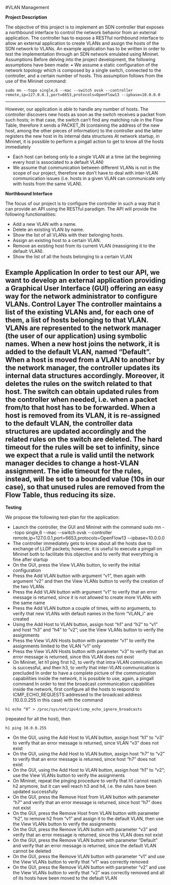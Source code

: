 #VLAN Management

**Project Description**

The objective of this project is to implement an SDN controller that exposes a northbound interface to control the network behavior from an external application. The controller has to expose a RESTful northbound interface to allow an external application to create VLANs and assign the hosts of the SDN network to VLANs. An example application has to be written in order to test the implementation through an SDN network emulated using Mininet.
Assumptions
Before delving into the project development, the following assumptions have been made:
• We assume a static configuration of the network topology which is composed by a single switch, connected to the controller, and a certain number of hosts. This assumption follows from the use of the Mininet command:
```
sudo mn --topo single,6 --mac --switch ovsk --controller remote,ip=127.0.0.1,port=6653,protocols=OpenFlow13 --ipbase=10.0.0.0
```
---

However, our application is able to handle any number of hosts.
The controller discovers new hosts as soon as the switch receives a packet from such hosts; in that
case, the switch can’t find any matching rule in the Flow Table, therefore it sends a PACKET_IN (containing the address of the new host, among the other pieces of information) to the controller and the latter registers the new host in its internal data structures
At network startup, in Mininet, it is possible to perform a pingall action to get to know all the hosts immediately
 - Each host can belong only to a single VLAN at a time (at the beginning every host is associated to a default VLAN)
 - We assume that communication between different VLANs is not in the scope of our project, therefore we don’t have to deal with inter-VLAN communication issues (i.e. hosts in a given VLAN can communicate only with hosts from the same VLAN).

**Northbound Interface**

The focus of our project is to configure the controller in such a way that it can provide an API using the RESTful paradigm.
The API will provide the following functionalities:
 - Add a new VLAN with a name.
 - Delete an existing VLAN by name.
 - Show the list of all VLANs with their belonging hosts.
 - Assign an existing host to a certain VLAN.
 - Remove an existing host from its current VLAN (reassigning it to the default VLAN).
 - Show the list of all the hosts belonging to a certain VLAN

Example Application
In order to test our API, we want to develop an external application providing a Graphical User Interface (GUI) offering an easy way for the network administrator to configure VLANs.
Control Layer
The controller maintains a list of the existing VLANs and, for each one of them, a list of hosts belonging to that VLAN. VLANs are represented to the network manager (the user of our application) using symbolic names.
When a new host joins the network, it is added to the default VLAN, named “Default”.
When a host is moved from a VLAN to another by the network manager, the controller updates its internal data structures accordingly. Moreover, it deletes the rules on the switch related to that host. The switch can obtain updated rules from the controller when needed, i.e. when a packet from/to that host has to be forwarded.
When a host is removed from its VLAN, it is re-assigned to the default VLAN, the controller data structures are updated accordingly and the related rules on the switch are deleted.
The hard timeout for the rules will be set to infinity, since we expect that a rule is valid until the network manager decides to change a host-VLAN assignment.
The idle timeout for the rules, instead, will be set to a bounded value (10s in our case), so that unused rules are removed from the Flow Table, thus reducing its size.
---

**Testing**

We propose the following test-plan for the application:
 - Launch the controller, the GUI and Mininet with the command
   sudo mn --topo single,6 --mac --switch ovsk --controller remote,ip=127.0.0.1,port=6653,protocols=OpenFlow13 --ipbase=10.0.0.0
 - The controller immediately gets to know about all the hosts due to exchange of LLDP packets; however, it is useful to execute a pingall on Mininet both to facilitate this objective and to verify that everything is fine after startup
 - On the GUI, press the View VLANs button, to verify the initial configuration
 - Press the Add VLAN button with argument “v1”, then again with argument “v2” and then the View
VLANs button to verify the creation of the two VLANs
 - Press the Add VLAN button with argument “v1” to verify that an error message is returned, since it
is not allowed to create more VLANs with the same name
 - Press the Add VLAN button a couple of times, with no arguments, to verify that new VLANs with
default names in the form “VLAN_i” are created
 - Using the Add Host to VLAN button, assign host “h1” and “h2” to “v1” and host “h3” and “h4” to
“v2”; use the View VLANs button to verify the assignments
 - Press the View VLAN Hosts button with parameter “v1” to verify the assignments limited to the
VLAN “v1” only
 - Press the View VLAN Hosts button with parameter “v3” to verify that an error message is returned,
since this VLAN does not exist
 - On Mininet, let h1 ping first h2, to verify that intra-VLAN communication is successful, and then h3,
to verify that inter-VLAN communication is precluded
In order to have a complete picture of the communication capabilities inside the network,
it is possible to use, again, a pingall command
In order to test the broadcast communication capabilities inside the network, first
configure all the hosts to respond to ICMP_ECHO_REQUESTS addressed to the broadcast address (10.0.0.255 in this case) with the command
```
h1 echo “0” > /proc/sys/net/ipv4/icmp_echo_ignore_broadcasts
```
(repeated for all the host), then
```
h1 ping 10.0.0.255
```
 - On the GUI, using the Add Host to VLAN button, assign host “h1” to “v3” to verify that an error message is returned, since VLAN “v3” does not exist
 - On the GUI, using the Add Host to VLAN button, assign host “h7” to “v2” to verify that an error message is returned, since host “h7” does not exist
 - On the GUI, using the Add Host to VLAN button, assign host “h1” to “v2”; use the View VLANs button to verify the assignments
 - On Mininet, repeat the pinging procedure to verify that h1 cannot reach h2 anymore, but it can well reach h3 and h4, i.e. the rules have been updated successfully
 - On the GUI, press the Remove Host from VLAN button with parameter “h7” and verify that an error message is returned, since host “h7” does not exist
 - On the GUI, press the Remove Host from VLAN button with parameter “h2”, to remove h2 from “v1” and assign it to the default VLAN, then use the View VLANs button to verify the assignments
 - On the GUI, press the Remove VLAN button with parameter “v3” and verify that an error message is returned, since this VLAN does not exist
 - On the GUI, press the Remove VLAN button with parameter “Default” and verify that an error message is returned, since the default VLAN cannot be deleted
 - On the GUI, press the Remove VLAN button with parameter “v1” and use the View VLANs button to verify that “v1” was correctly removed
 - On the GUI, press the Remove VLAN button with parameter “v2” and use the View VLANs button to verify that “v2” was correctly removed and all of its hosts have been moved to the default VLAN
